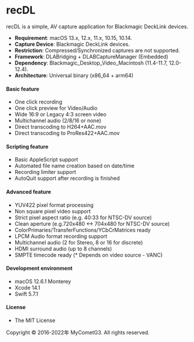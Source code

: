 # recDL

recDL is a simple, AV capture application for Blackmagic DeckLink devices.

- __Requirement__: macOS 13.x, 12.x, 11.x, 10.15, 10.14.
- __Capture Device__: Blackmagic DeckLink devices.
- __Restriction__: Compressed/Synchronized captures are not supported.
- __Framework__: DLABridging + DLABCaptureManager (Embedded)
- __Dependency__: Blackmagic_Desktop_Video_Macintosh (11.4-11.7, 12.0-12.4).
- __Architecture__: Universal binary (x86_64 + arm64)

#### Basic feature
- One click recording
- One click preview for Video/Audio
- Wide 16:9 or Legacy 4:3 screen video
- Multichannel audio (2/8/16 or none)
- Direct transcoding to H264+AAC.mov
- Direct transcoding to ProRes422+AAC.mov

#### Scripting feature
- Basic AppleScript support
- Automated file name creation based on date/time
- Recording limiter support
- AutoQuit support after recording is finished

#### Advanced feature
- YUV422 pixel format processing
- Non square pixel video support
- Strict pixel aspect ratio (e.g. 40:33 for NTSC-DV source)
- Clean aperture (e.g.720x480 <-> 704x480 for NTSC-DV source)
- ColorPrimaries/TransferFunctions/YCbCrMatrices ready
- LPCM Audio format recording support
- Multichannel audio (2 for Stereo, 8 or 16 for discrete)
- HDMI surround audio (up to 8 channels)
- SMPTE timecode ready (* Depends on video source - VANC)

#### Development environment
- macOS 12.6.1 Monterey
- Xcode 14.1
- Swift 5.7.1

#### License
- The MIT License

Copyright © 2016-2022年 MyCometG3. All rights reserved.
